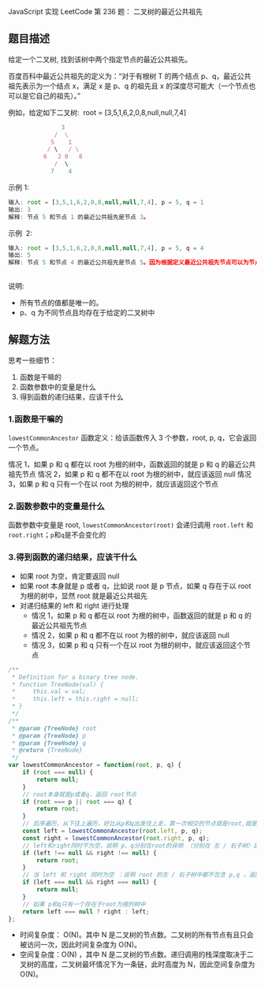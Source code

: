 JavaScript 实现 LeetCode 第 236 题： 二叉树的最近公共祖先

## 题目描述

给定一个二叉树, 找到该树中两个指定节点的最近公共祖先。

百度百科中最近公共祖先的定义为：“对于有根树 T 的两个结点 p、q，最近公共祖先表示为一个结点 x，满足 x 是 p、q 的祖先且 x 的深度尽可能大（一个节点也可以是它自己的祖先）。”

例如，给定如下二叉树:  root = [3,5,1,6,2,0,8,null,null,7,4]

```js
               3
             /  \
            5    1
           / \   / \
          6   2 0   8
             /  \
            7    4
```

示例 1:

```js
输入: root = [3,5,1,6,2,0,8,null,null,7,4], p = 5, q = 1
输出: 3
解释: 节点 5 和节点 1 的最近公共祖先是节点 3。

```

示例  2:

```js
输入: root = [3,5,1,6,2,0,8,null,null,7,4], p = 5, q = 4
输出: 5
解释: 节点 5 和节点 4 的最近公共祖先是节点 5。因为根据定义最近公共祖先节点可以为节点本身。
 
```

说明:

-   所有节点的值都是唯一的。
-   p、q 为不同节点且均存在于给定的二叉树中

## 解题方法

思考一些细节：

1. 函数是干嘛的
2. 函数参数中的变量是什么
3. 得到函数的递归结果，应该干什么

### 1.函数是干嘛的

`lowestCommonAncestor` 函数定义：给该函数传入 3 个参数，root, p, q，它会返回一个节点。

情况 1，如果 p 和 q 都在以 root 为根的树中，函数返回的就是 p 和 q 的最近公共祖先节点
情况 2，如果 p 和 q 都不在以 root 为根的树中，就应该返回 null
情况 3，如果 p 和 q 只有一个在以 root 为根的树中，就应该返回这个节点

### 2.函数参数中的变量是什么

函数参数中变量是 root, `lowestCommonAncestor(root)` 会递归调用 `root.left` 和`root.right`；`p`和`q`是不会变化的

### 3.得到函数的递归结果，应该干什么

-   如果 root 为空，肯定要返回 null
-   如果 root 本身就是 p 或者 q，比如说 root 是 p 节点，如果 q 存在于以 root 为根的树中，显然 root 就是最近公共祖先
-   对递归结果的 left 和 right 进行处理
    -   情况 1，如果 p 和 q 都在以 root 为根的树中，函数返回的就是 p 和 q 的最近公共祖先节点
    -   情况 2，如果 p 和 q 都不在以 root 为根的树中，就应该返回 null
    -   情况 3，如果 p 和 q 只有一个在以 root 为根的树中，就应该返回这个节点

```js
/**
 * Definition for a binary tree node.
 * function TreeNode(val) {
 *     this.val = val;
 *     this.left = this.right = null;
 * }
 */
/**
 * @param {TreeNode} root
 * @param {TreeNode} p
 * @param {TreeNode} q
 * @return {TreeNode}
 */
var lowestCommonAncestor = function(root, p, q) {
    if (root === null) {
        return null;
    }
    // root本身就是p或者q，返回 root节点
    if (root === p || root === q) {
        return root;
    }
    // 后序遍历，从下往上遍历，好比从p和q出发往上走，第一次相交的节点就是root,就是最近的公共祖先
    const left = lowestCommonAncestor(root.left, p, q);
    const right = lowestCommonAncestor(root.right, p, q);
    // left和right同时不为空，说明 p、q分别在root的异侧 （分别在 左 / 右子树）因此 root 为最近公共祖先，返回 root ；
    if (left !== null && right !== null) {
        return root;
    }
    // 当 left 和 right 同时为空 ：说明 root 的左 / 右子树中都不包含 p,q ，返回 null ；
    if (left === null && right === null) {
        return null;
    }
    // 如果 p和q只有一个存在于root为根的树中
    return left === null ? right : left;
};
```

-   时间复杂度： O(N)。其中 N 是二叉树的节点数。二叉树的所有节点有且只会被访问一次，因此时间复杂度为 O(N)。
-   空间复杂度：O(N) ，其中 N 是二叉树的节点数。递归调用的栈深度取决于二叉树的高度，二叉树最坏情况下为一条链，此时高度为 N，因此空间复杂度为 O(N)。
